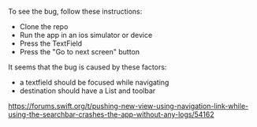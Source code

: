 To see the bug, follow these instructions:

- Clone the repo
- Run the app in an ios simulator or device
- Press the TextField
- Press the "Go to next screen" button

It seems that the bug is caused by these factors:

- a textfield should be focused while navigating
- destination should have a List and toolbar

https://forums.swift.org/t/pushing-new-view-using-navigation-link-while-using-the-searchbar-crashes-the-app-without-any-logs/54162
